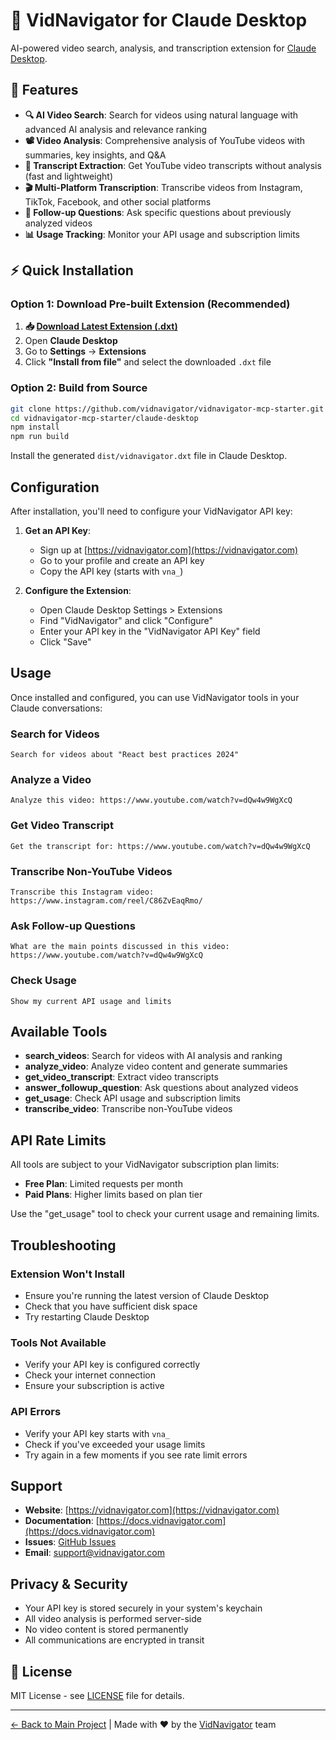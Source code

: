 # 🎥 VidNavigator for Claude Desktop

AI-powered video search, analysis, and transcription extension for [Claude Desktop](https://claude.ai/desktop).

## 🚀 Features

- **🔍 AI Video Search**: Search for videos using natural language with advanced AI analysis and relevance ranking
- **📽️ Video Analysis**: Comprehensive analysis of YouTube videos with summaries, key insights, and Q&A
- **📝 Transcript Extraction**: Get YouTube video transcripts without analysis (fast and lightweight)
- **🎬 Multi-Platform Transcription**: Transcribe videos from Instagram, TikTok, Facebook, and other social platforms
- **💬 Follow-up Questions**: Ask specific questions about previously analyzed videos
- **📊 Usage Tracking**: Monitor your API usage and subscription limits

## ⚡ Quick Installation

### Option 1: Download Pre-built Extension (Recommended)
1. **📥 [Download Latest Extension (.dxt)](https://github.com/vidnavigator/vidnavigator-mcp-starter/releases/latest)**
2. Open **Claude Desktop**
3. Go to **Settings** → **Extensions**
4. Click **"Install from file"** and select the downloaded `.dxt` file

### Option 2: Build from Source
```bash
git clone https://github.com/vidnavigator/vidnavigator-mcp-starter.git
cd vidnavigator-mcp-starter/claude-desktop
npm install
npm run build
```
Install the generated `dist/vidnavigator.dxt` file in Claude Desktop.

## Configuration

After installation, you'll need to configure your VidNavigator API key:

1. **Get an API Key**:
   - Sign up at [https://vidnavigator.com](https://vidnavigator.com)
   - Go to your profile and create an API key
   - Copy the API key (starts with `vna_`)

2. **Configure the Extension**:
   - Open Claude Desktop Settings > Extensions
   - Find "VidNavigator" and click "Configure"
   - Enter your API key in the "VidNavigator API Key" field
   - Click "Save"

## Usage

Once installed and configured, you can use VidNavigator tools in your Claude conversations:

### Search for Videos
```
Search for videos about "React best practices 2024"
```

### Analyze a Video
```
Analyze this video: https://www.youtube.com/watch?v=dQw4w9WgXcQ
```

### Get Video Transcript
```
Get the transcript for: https://www.youtube.com/watch?v=dQw4w9WgXcQ
```

### Transcribe Non-YouTube Videos
```
Transcribe this Instagram video: https://www.instagram.com/reel/C86ZvEaqRmo/
```

### Ask Follow-up Questions
```
What are the main points discussed in this video: https://www.youtube.com/watch?v=dQw4w9WgXcQ
```

### Check Usage
```
Show my current API usage and limits
```

## Available Tools

- **search_videos**: Search for videos with AI analysis and ranking
- **analyze_video**: Analyze video content and generate summaries
- **get_video_transcript**: Extract video transcripts
- **answer_followup_question**: Ask questions about analyzed videos
- **get_usage**: Check API usage and subscription limits
- **transcribe_video**: Transcribe non-YouTube videos

## API Rate Limits

All tools are subject to your VidNavigator subscription plan limits:
- **Free Plan**: Limited requests per month
- **Paid Plans**: Higher limits based on plan tier

Use the "get_usage" tool to check your current usage and remaining limits.

## Troubleshooting

### Extension Won't Install
- Ensure you're running the latest version of Claude Desktop
- Check that you have sufficient disk space
- Try restarting Claude Desktop

### Tools Not Available
- Verify your API key is configured correctly
- Check your internet connection
- Ensure your subscription is active

### API Errors
- Verify your API key starts with `vna_`
- Check if you've exceeded your usage limits
- Try again in a few moments if you see rate limit errors

## Support

- **Website**: [https://vidnavigator.com](https://vidnavigator.com)
- **Documentation**: [https://docs.vidnavigator.com](https://docs.vidnavigator.com)
- **Issues**: [GitHub Issues](https://github.com/vidnavigator/vidnavigator-mcp-starter/issues)
- **Email**: support@vidnavigator.com

## Privacy & Security

- Your API key is stored securely in your system's keychain
- All video analysis is performed server-side
- No video content is stored permanently
- All communications are encrypted in transit

## 📄 License

MIT License - see [LICENSE](../LICENSE) file for details.

---

[← Back to Main Project](../README.md) | Made with ❤️ by the [VidNavigator](https://vidnavigator.com) team